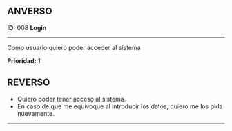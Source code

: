 ## ANVERSO


**ID:** 008 **Login**

---

Como usuario quiero poder acceder al sistema

**Prioridad:** 1



## REVERSO

* Quiero poder tener acceso al sistema.
* En caso de que me equivoque al introducir los datos, quiero me los pida nuevamente.
---

